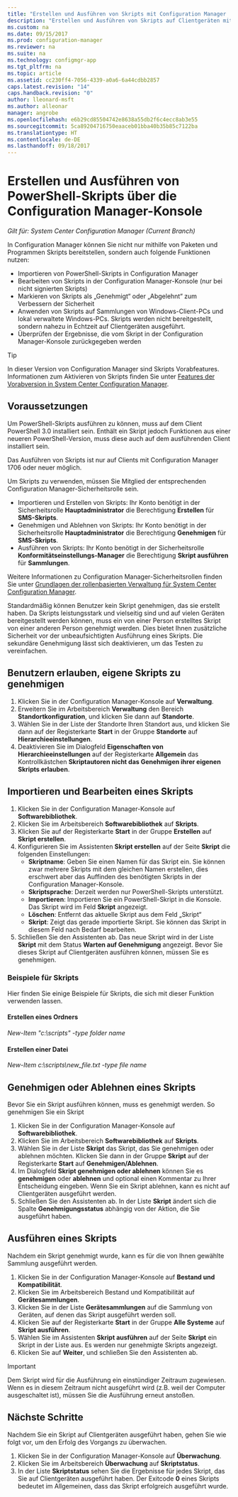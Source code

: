 ```yaml
---
title: "Erstellen und Ausführen von Skripts mit Configuration Manager | Microsoft-Dokumentation"
description: "Erstellen und Ausführen von Skripts auf Clientgeräten mit Configuration Manager."
ms.custom: na
ms.date: 09/15/2017
ms.prod: configuration-manager
ms.reviewer: na
ms.suite: na
ms.technology: configmgr-app
ms.tgt_pltfrm: na
ms.topic: article
ms.assetid: cc230ff4-7056-4339-a0a6-6a44cdbb2857
caps.latest.revision: "14"
caps.handback.revision: "0"
author: lleonard-msft
ms.author: alleonar
manager: angrobe
ms.openlocfilehash: e6b29cd85504742e8638a55db2f6c4ecc8ab3e55
ms.sourcegitcommit: 5ca89204716750eaaceb01bba40b35b85c7122ba
ms.translationtype: HT
ms.contentlocale: de-DE
ms.lasthandoff: 09/18/2017
---
```

# <a name="create-and-run-powershell-scripts-from-the-configuration-manager-console"></a>Erstellen und Ausführen von PowerShell-Skripts über die Configuration Manager-Konsole

*Gilt für: System Center Configuration Manager (Current Branch)*

In Configuration Manager können Sie nicht nur mithilfe von Paketen und Programmen Skripts bereitstellen, sondern auch folgende Funktionen nutzen:

- Importieren von PowerShell-Skripts in Configuration Manager
- Bearbeiten von Skripts in der Configuration Manager-Konsole (nur bei nicht signierten Skripts)
- Markieren von Skripts als „Genehmigt“ oder „Abgelehnt“ zum Verbessern der Sicherheit
- Anwenden von Skripts auf Sammlungen von Windows-Client-PCs und lokal verwaltete Windows-PCs. Skripts werden nicht bereitgestellt, sondern nahezu in Echtzeit auf Clientgeräten ausgeführt.
- Überprüfen der Ergebnisse, die vom Skript in der Configuration Manager-Konsole zurückgegeben werden

>[!TIP]
>In dieser Version von Configuration Manager sind Skripts Vorabfeatures. Informationen zum Aktivieren von Skripts finden Sie unter [Features der Vorabversion in System Center Configuration Manager](/sccm/core/servers/manage/pre-release-features).

## <a name="prerequisites"></a>Voraussetzungen

Um PowerShell-Skripts ausführen zu können, muss auf dem Client PowerShell 3.0 installiert sein. Enthält ein Skript jedoch Funktionen aus einer neueren PowerShell-Version, muss diese auch auf dem ausführenden Client installiert sein.

Das Ausführen von Skripts ist nur auf Clients mit Configuration Manager 1706 oder neuer möglich.

Um Skripts zu verwenden, müssen Sie Mitglied der entsprechenden Configuration Manager-Sicherheitsrolle sein.

- Importieren und Erstellen von Skripts: Ihr Konto benötigt in der Sicherheitsrolle **Hauptadministrator** die Berechtigung **Erstellen** für **SMS-Skripts**.
- Genehmigen und Ablehnen von Skripts: Ihr Konto benötigt in der Sicherheitsrolle **Hauptadministrator** die Berechtigung **Genehmigen** für **SMS-Skripts**.
- Ausführen von Skripts: Ihr Konto benötigt in der Sicherheitsrolle **Konformitätseinstellungs-Manager** die Berechtigung **Skript ausführen** für **Sammlungen**.

Weitere Informationen zu Configuration Manager-Sicherheitsrollen finden Sie unter [Grundlagen der rollenbasierten Verwaltung für System Center Configuration Manager](/sccm/core/understand/fundamentals-of-role-based-administration).

Standardmäßig können Benutzer kein Skript genehmigen, das sie erstellt haben. Da Skripts leistungsstark und vielseitig sind und auf vielen Geräten bereitgestellt werden können, muss ein von einer Person erstelltes Skript von einer anderen Person genehmigt werden. Dies bietet Ihnen zusätzliche Sicherheit vor der unbeaufsichtigten Ausführung eines Skripts. Die sekundäre Genehmigung lässt sich deaktivieren, um das Testen zu vereinfachen.

## <a name="allow-users-to-approve-their-own-scripts"></a>Benutzern erlauben, eigene Skripts zu genehmigen

1. Klicken Sie in der Configuration Manager-Konsole auf **Verwaltung**.
2. Erweitern Sie im Arbeitsbereich **Verwaltung** den Bereich **Standortkonfiguration**, und klicken Sie dann auf **Standorte**.
3. Wählen Sie in der Liste der Standorte Ihren Standort aus, und klicken Sie dann auf der Registerkarte **Start** in der Gruppe **Standorte** auf **Hierarchieeinstellungen**.
4. Deaktivieren Sie im Dialogfeld **Eigenschaften von Hierarchieeinstellungen** auf der Registerkarte **Allgemein** das Kontrollkästchen **Skriptautoren nicht das Genehmigen ihrer eigenen Skripts erlauben**.

## <a name="import-and-edit-a-script"></a>Importieren und Bearbeiten eines Skripts

1. Klicken Sie in der Configuration Manager-Konsole auf **Softwarebibliothek**.
2. Klicken Sie im Arbeitsbereich **Softwarebibliothek** auf **Skripts**.
3. Klicken Sie auf der Registerkarte **Start** in der Gruppe **Erstellen** auf **Skript erstellen**.
4. Konfigurieren Sie im Assistenten **Skript erstellen** auf der Seite **Skript** die folgenden Einstellungen:
    - **Skriptname**: Geben Sie einen Namen für das Skript ein. Sie können zwar mehrere Skripts mit dem gleichen Namen erstellen, dies erschwert aber das Auffinden des benötigten Skripts in der Configuration Manager-Konsole.
    - **Skriptsprache**: Derzeit werden nur PowerShell-Skripts unterstützt.
    - **Importieren**: Importieren Sie ein PowerShell-Skript in die Konsole. Das Skript wird im Feld **Skript** angezeigt.
    - **Löschen**: Entfernt das aktuelle Skript aus dem Feld „Skript“
    - **Skript**: Zeigt das gerade importierte Skript. Sie können das Skript in diesem Feld nach Bedarf bearbeiten.
5. Schließen Sie den Assistenten ab. Das neue Skript wird in der Liste **Skript** mit dem Status **Warten auf Genehmigung** angezeigt. Bevor Sie dieses Skript auf Clientgeräten ausführen können, müssen Sie es genehmigen.

### <a name="script-examples"></a>Beispiele für Skripts

Hier finden Sie einige Beispiele für Skripts, die sich mit dieser Funktion verwenden lassen.

#### <a name="create-a-folder"></a>Erstellen eines Ordners

*New-Item "c:\scripts" -type folder name*


#### <a name="create-a-file"></a>Erstellen einer Datei

*New-Item c:\scripts\new_file.txt -type file name*


## <a name="approve-or-deny-a-script"></a>Genehmigen oder Ablehnen eines Skripts

Bevor Sie ein Skript ausführen können, muss es genehmigt werden. So genehmigen Sie ein Skript

1. Klicken Sie in der Configuration Manager-Konsole auf **Softwarebibliothek**.
2. Klicken Sie im Arbeitsbereich **Softwarebibliothek** auf **Skripts**.
3. Wählen Sie in der Liste **Skript** das Skript, das Sie genehmigen oder ablehnen möchten. Klicken Sie dann in der Gruppe **Skript** auf der Registerkarte **Start** auf **Genehmigen/Ablehnen**.
4. Im Dialogfeld **Skript genehmigen oder ablehnen** können Sie es **genehmigen** oder **ablehnen** und optional einen Kommentar zu Ihrer Entscheidung eingeben. Wenn Sie ein Skript ablehnen, kann es nicht auf Clientgeräten ausgeführt werden.
5. Schließen Sie den Assistenten ab. In der Liste **Skript** ändert sich die Spalte **Genehmigungsstatus** abhängig von der Aktion, die Sie ausgeführt haben.

## <a name="run-a-script"></a>Ausführen eines Skripts
Nachdem ein Skript genehmigt wurde, kann es für die von Ihnen gewählte Sammlung ausgeführt werden.

1. Klicken Sie in der Configuration Manager-Konsole auf **Bestand und Kompatibilität**.
2. Klicken Sie im Arbeitsbereich Bestand und Kompatibilität auf **Gerätesammlungen**.
3. Klicken Sie in der Liste **Gerätesammlungen** auf die Sammlung von Geräten, auf denen das Skript ausgeführt werden soll.
4. Klicken Sie auf der Registerkarte **Start** in der Gruppe **Alle Systeme** auf **Skript ausführen**.
5. Wählen Sie im Assistenten **Skript ausführen** auf der Seite **Skript** ein Skript in der Liste aus. Es werden nur genehmigte Skripts angezeigt.
6. Klicken Sie auf **Weiter**, und schließen Sie den Assistenten ab.

>[!IMPORTANT]
>Dem Skript wird für die Ausführung ein einstündiger Zeitraum zugewiesen. Wenn es in diesem Zeitraum nicht ausgeführt wird (z.B. weil der Computer ausgeschaltet ist), müssen Sie die Ausführung erneut anstoßen.

## <a name="next-steps"></a>Nächste Schritte

Nachdem Sie ein Skript auf Clientgeräten ausgeführt haben, gehen Sie wie folgt vor, um den Erfolg des Vorgangs zu überwachen.

1. Klicken Sie in der Configuration Manager-Konsole auf **Überwachung**.
2. Klicken Sie im Arbeitsbereich **Überwachung** auf **Skriptstatus**.
3. In der Liste **Skriptstatus** sehen Sie die Ergebnisse für jedes Skript, das Sie auf Clientgeräten ausgeführt haben. Der Exitcode **0** eines Skripts bedeutet im Allgemeinen, dass das Skript erfolgreich ausgeführt wurde.
